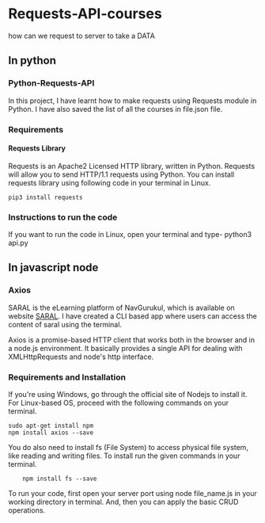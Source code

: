 # Requests-API-courses
how can we request to server to take a DATA 
## In python

### Python-Requests-API
In this project, I have learnt how to make requests using Requests module in Python. I have also saved the list of all the courses in file.json file.

### Requirements
#### Requests Library
Requests is an Apache2 Licensed HTTP library, written in Python. Requests will allow you to send HTTP/1.1 requests using Python. You can install requests library using following code in your terminal in Linux.

    pip3 install requests

### Instructions to run the code
If you want to run the code in Linux, open your terminal and type- python3 api.py


##  In javascript node

### Axios
SARAL is the eLearning platform of NavGurukul, which is available on website [SARAL](http://saral.navgurukul.org). I have created a CLI based app where users can access the content of saral using the terminal.

Axios is a promise-based HTTP client that works both in the browser and in a node.js environment. It basically provides a single API for dealing with XMLHttpRequests and node's http interface.

### Requirements and Installation
If you're using Windows, go through the official site of Nodejs to install it. For Linux-based OS, proceed with the following commands on your terminal.

    sudo apt-get install npm
    npm install axios --save
You do also need to install fs (File System) to access physical file system, like reading and writing files. To install run the given commands in your terminal.

        npm install fs --save
To run your code, first open your server port using node file_name.js in your working directory in terminal. And, then you can apply the basic CRUD operations.
